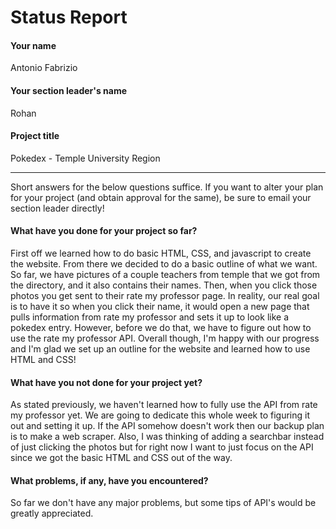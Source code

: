 # Status Report

#### Your name

Antonio Fabrizio

#### Your section leader's name

Rohan

#### Project title

Pokedex - Temple University Region

***

Short answers for the below questions suffice. If you want to alter your plan for your project (and obtain approval for the same), be sure to email your section leader directly!

#### What have you done for your project so far?

First off we learned how to do basic HTML, CSS, and javascript to create the website. From there we decided to do a basic outline of what we want. So far, we have pictures of a couple teachers from temple that we got from the directory, and it also contains their names. Then, when you click those photos you get sent to their rate my professor page. In reality, our real goal is to have it so when you click their name, it would open a new page that pulls information from rate my professor and sets it up to look like a pokedex entry. However, before we do that, we have to figure out how to use the rate my professor API. Overall though, I'm happy with our progress and I'm glad we set up an outline for the website and learned how to use HTML and CSS!

#### What have you not done for your project yet?

As stated previously, we haven't learned how to fully use the API from rate my professor yet. We are going to dedicate this whole week to figuring it out and setting it up. If the API somehow doesn't work then our backup plan is to make a web scraper. Also, I was thinking of adding a searchbar instead of just clicking the photos but for right now I want to just focus on the API since we got the basic HTML and CSS out of the way.

#### What problems, if any, have you encountered?

So far we don't have any major problems, but some tips of API's would be greatly appreciated.
